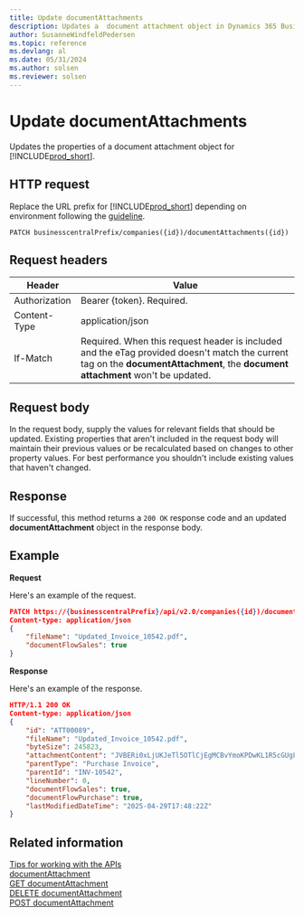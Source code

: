 ```yaml
---
title: Update documentAttachments
description: Updates a  document attachment object in Dynamics 365 Business Central.
author: SusanneWindfeldPedersen
ms.topic: reference
ms.devlang: al
ms.date: 05/31/2024
ms.author: solsen
ms.reviewer: solsen
---
```


# Update documentAttachments

Updates the properties of a document attachment object for [!INCLUDE[prod_short](../../../includes/prod_short.md)].

## HTTP request

Replace the URL prefix for [!INCLUDE[prod_short](../../../includes/prod_short.md)] depending on environment following the [guideline](../../v2.0/endpoints-apis-for-dynamics.md).

```
PATCH businesscentralPrefix/companies({id})/documentAttachments({id})
```

## Request headers

|Header|Value|
|------|-----|
|Authorization  |Bearer {token}. Required. |
|Content-Type  |application/json|
|If-Match      |Required. When this request header is included and the eTag provided doesn't match the current tag on the **documentAttachment**, the **document attachment** won't be updated. |

## Request body

In the request body, supply the values for relevant fields that should be updated. Existing properties that aren't included in the request body will maintain their previous values or be recalculated based on changes to other property values. For best performance you shouldn't include existing values that haven't changed.

## Response

If successful, this method returns a ```200 OK``` response code and an updated **documentAttachment** object in the response body.

## Example

**Request**

Here's an example of the request.

```json
PATCH https://{businesscentralPrefix}/api/v2.0/companies({id})/documentAttachments({id})
Content-type: application/json
{
    "fileName": "Updated_Invoice_10542.pdf",
    "documentFlowSales": true
}
```

**Response**

Here's an example of the response.

```json
HTTP/1.1 200 OK
Content-type: application/json
{
    "id": "ATT00089",
    "fileName": "Updated_Invoice_10542.pdf",
    "byteSize": 245823,
    "attachmentContent": "JVBERi0xLjUKJeTl5OTlCjEgMCBvYmoKPDwKL1R5cGUgL0NhdGFsb2cKL1BhZ2VzIDIgMCBSCj4+CmVuZG9iagoyIDAgb2JqCjw8Ci9UeXBlIC9QYWdlcwo+PgplbmRvYmoKeHJlZgowIDMKMDAwMDAwMDAwMCiAgICAgIG4gCjAwMDAwMDAwMTAgMDAwMDAgbiAKMDAwMDAwMDA1MyAwMDAwMCBuIAp0cmFpbGVyCjw8Ci9Sb290IDEgMCBSCi9TaXplIDMKPj4KJWlzQmluYXJ5Cg==",
    "parentType": "Purchase Invoice",
    "parentId": "INV-10542",
    "lineNumber": 0,
    "documentFlowSales": true,
    "documentFlowPurchase": true,
    "lastModifiedDateTime": "2025-04-29T17:48:22Z"
}
```

## Related information

[Tips for working with the APIs](/dynamics365/business-central/dev-itpro/developer/devenv-connect-apps-tips)  
[documentAttachment](../resources/dynamics_documentAttachment.md)  
[GET documentAttachment](dynamics_documentattachment_get.md)  
[DELETE documentAttachment](dynamics_documentattachment_delete.md)  
[POST documentAttachment](dynamics_documentattachment_create.md)
